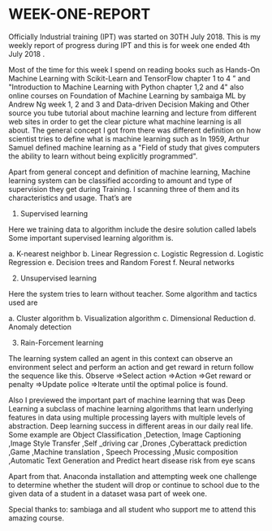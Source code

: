 # WEEK-ONE-REPORT
Officially Industrial training (IPT) was started on 30TH July 2018. This is my weekly report of progress during IPT and this is for week one ended  4th July 2018 .

Most of the time for this week I spend on reading books such as Hands-On Machine Learning with Scikit-Learn and TensorFlow chapter 1 to 4 ” and  "Introduction to Machine Learning with Python chapter 1,2 and 4"  also  online courses on Foundation of Machine Learning by sambaiga ML by Andrew Ng week 1, 2 and 3 and Data-driven Decision Making and  Other source  you tube tutorial about machine learning and lecture from different web sites in order to get the clear picture what  machine learning is all about.
The general concept I got from there was different definition on how scientist tries to define what is machine learning such as In 1959, Arthur Samuel defined machine learning as a "Field of study that gives computers the ability to learn without being explicitly programmed".

Apart from general concept and definition of machine learning, Machine learning system can be classified according to amount and type of supervision they get during Training. I scanning three of them and its characteristics and usage. That’s are 

1.	Supervised learning 

Here we training data to algorithm include the desire solution called labels Some important supervised learning algorithm is. 

a.	K-nearest neighbor
b.	Linear Regression
c.	Logistic Regression 
d.	Logistic Regression
e.	Decision trees and Random Forest 
f.	Neural networks

2.	Unsupervised learning

Here the system tries to learn without teacher. Some algorithm and tactics used are 

a.	Cluster algorithm 
b.	Visualization algorithm 
c.	Dimensional Reduction 
d.	Anomaly detection

3.	Rain-Forcement   learning 

The learning system called an agent in this context can observe an environment select and perform an action and get reward in return follow the sequence like this.
Observe =>Select action =>Action =>Get reward or penalty =>Update police 
=>Iterate until the optimal police is found.

Also I previewed the important part of machine learning that was Deep Learning a subclass of machine learning algorithms that learn underlying features in data using multiple processing layers with multiple levels of abstraction.
Deep learning success in different areas in our daily real life. Some example are Object Classification ,Detection, Image Captioning ,Image Style Transfer ,Self _driving car ,Drones ,Cyberattack prediction ,Game ,Machine translation , Speech Processing ,Music composition ,Automatic Text Generation  and Predict heart disease risk from eye scans

   Apart from that.
Anaconda installation and attempting week one challenge to determine whether the student will drop or continue to school due to the given data of a student in a dataset wasa part of week one.

Special thanks to: 
             sambiaga and all student who support me to attend this amazing course.
